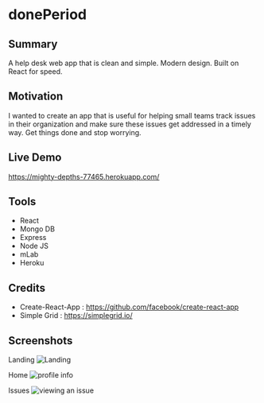 # donePeriod

## Summary
A help desk web app that is clean and simple. Modern design. Built on React for speed.

## Motivation
I wanted to create an app that is useful for helping small teams track issues in their organization and make sure these issues get addressed in a timely way. Get things done and stop worrying.

## Live Demo
https://mighty-depths-77465.herokuapp.com/

## Tools
- React
- Mongo DB
- Express
- Node JS
- mLab
- Heroku

## Credits
- Create-React-App : https://github.com/facebook/create-react-app
- Simple Grid : https://simplegrid.io/


## Screenshots

Landing
![Landing](https://s3-us-west-1.amazonaws.com/leefiles6718/donePeriod/landing.PNG)

Home
![profile info](https://s3-us-west-1.amazonaws.com/leefiles6718/donePeriod/home.PNG)

Issues
![viewing an issue](https://s3-us-west-1.amazonaws.com/leefiles6718/donePeriod/ticket.PNG)